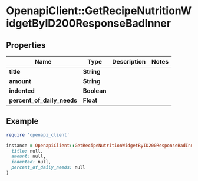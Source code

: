 # OpenapiClient::GetRecipeNutritionWidgetByID200ResponseBadInner

## Properties

| Name | Type | Description | Notes |
| ---- | ---- | ----------- | ----- |
| **title** | **String** |  |  |
| **amount** | **String** |  |  |
| **indented** | **Boolean** |  |  |
| **percent_of_daily_needs** | **Float** |  |  |

## Example

```ruby
require 'openapi_client'

instance = OpenapiClient::GetRecipeNutritionWidgetByID200ResponseBadInner.new(
  title: null,
  amount: null,
  indented: null,
  percent_of_daily_needs: null
)
```

